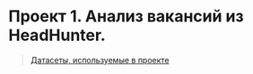 # Проект 1. Анализ вакансий из HeadHunter.
>[ Датасеты, используемые в проекте](https://drive.google.com/drive/folders/1DC9gGHBIuVOwSGA8z4_5eENhqL8doZpt)

